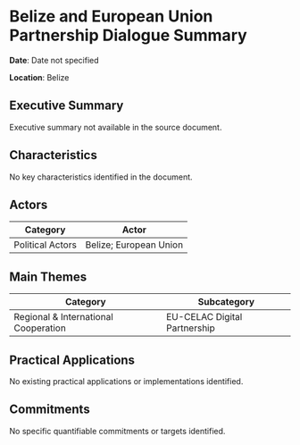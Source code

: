 # Belize and European Union Partnership Dialogue Summary

**Date**: Date not specified

**Location**: Belize

## Executive Summary

Executive summary not available in the source document.

## Characteristics

No key characteristics identified in the document.

## Actors

| Category | Actor |
| --- | --- |
| Political Actors | Belize; European Union |

## Main Themes

| Category | Subcategory |
| --- | --- |
| Regional & International Cooperation | EU-CELAC Digital Partnership |

## Practical Applications

No existing practical applications or implementations identified.

## Commitments

No specific quantifiable commitments or targets identified.